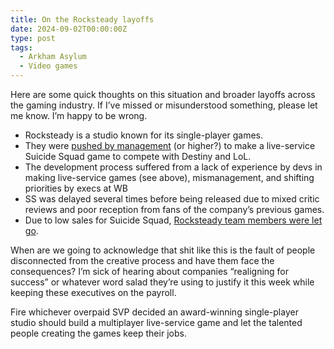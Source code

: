 ```yaml
---
title: On the Rocksteady layoffs
date: 2024-09-02T00:00:00Z
type: post
tags:
  - Arkham Asylum
  - Video games
---
```

Here are some quick thoughts on this situation and broader layoffs across the gaming industry. If I’ve missed or misunderstood something, please let me know. I’m happy to be wrong.

* Rocksteady is a studio known for its single-player games.
* They were <a href="https://www.gamesindustry.biz/insiders-blame-suicide-squads-failings-on-changing-vision-and-lack-of-live-service-skills" target="_blank" rel="noopener">pushed by management</a> (or higher?) to make a live-service Suicide Squad game to compete with Destiny and LoL.
* The development process suffered from a lack of experience by devs in making live-service games (see above), mismanagement, and shifting priorities by execs at WB
* SS was delayed several times before being released due to mixed critic reviews and poor reception from fans of the company’s previous games.
* Due to low sales for Suicide Squad, <a href="https://www.gamesindustry.biz/rocksteady-reportedly-lays-off-staff-following-suicide-squad-woes" target="_blank" rel="noopener">Rocksteady team members were let go</a>.

When are we going to acknowledge that shit like this is the fault of people disconnected from the creative process and have them face the consequences? I’m sick of hearing about companies “realigning for success” or whatever word salad they’re using to justify it this week while keeping these executives on the payroll.

Fire whichever overpaid SVP decided an award-winning single-player studio should build a multiplayer live-service game and let the talented people creating the games keep their jobs.
